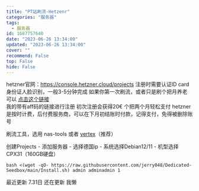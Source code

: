 ```yaml
---
title: "PT站刷流-Hetzenr"
categories: "服务器"
tags:
  - 服务器
id: 1687757640
date: "2023-06-26 13:34:00"
updated: "2023-06-26 13:34:00"
cover: ""
recommend: False
top: False
hide: False
---
```


hetzner官网：https://console.hetzner.cloud/projects
注册时需要认证ID card 身份证人脸识别，一般3-5分钟完成
如果你第一次刷流，或者只是刷个把月养老  
可以 [点击这个链接](https://hetzner.cloud/?ref=PewRJ60CJHxt)  
我的带有aff码的链接进行注册   初次注册会获得20€ 个把两个月轻松支付
hetzner是按时计费，后付费服务商，可以在下月初结账时付款，记得支付，免得被删除账号


刷流工具，选用 nas-tools 或者 [vertex](https://wiki.vertex.icu/)（推荐）

创建Projects - 添加服务器 - 选择德国ip - 系统选择Debian12/11 - 机型选择 CPX31（160GB硬盘）

```
bash <(wget -qO- https://raw.githubusercontent.com/jerry048/Dedicated-Seedbox/main/Install.sh) admin adminadmin 1
```
最近更新 7.31日  还在更新  我懒